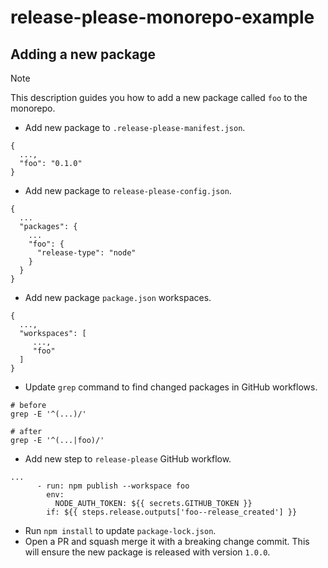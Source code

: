 # release-please-monorepo-example

## Adding a new package

> [!NOTE]  
> This description guides you how to add a new package called `foo` to the monorepo.

- Add new package to `.release-please-manifest.json`.
```
{
  ...,
  "foo": "0.1.0"
}
```
- Add new package to `release-please-config.json`.
```
{
  ...
  "packages": {
    ...
    "foo": {
      "release-type": "node"
    }
  }
}
```
- Add new package `package.json` workspaces.
```
{
  ...,
  "workspaces": [
     ...,
     "foo"
  ]
}
```
- Update `grep` command to find changed packages in GitHub workflows.
```
# before
grep -E '^(...)/'

# after
grep -E '^(...|foo)/'
```
- Add new step to `release-please` GitHub workflow.
```
...
      - run: npm publish --workspace foo
        env:
          NODE_AUTH_TOKEN: ${{ secrets.GITHUB_TOKEN }}
        if: ${{ steps.release.outputs['foo--release_created'] }}
```
- Run `npm install` to update `package-lock.json`.
- Open a PR and squash merge it with a breaking change commit. This will ensure the new package is released with version `1.0.0`.

